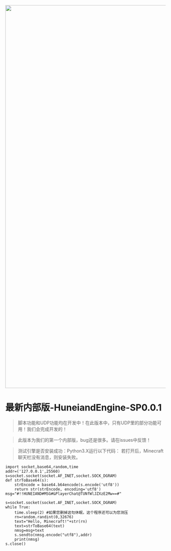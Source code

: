 <p align="center">
	<img src="http://res1.sikomc.xyz/hbg01.png" style="width: 1200px"></img>
</p>
<h1>最新内部版-HuneiandEngine-SP0.0.1</h1>

>脚本功能和UDP功能均在开发中！在此版本中，只有UDP里的部分功能可用！我们会完成开发的！

>此版本为我们的第一个内部版，bug还是很多。请在issues中反馈！

>测试引擎是否安装成功：Python3.X运行以下代码： 若打开后，Minecraft聊天栏没有消息，则安装失败。
```#!/usr/bin/env python
import socket,base64,random,time
addr=('127.0.0.1',25560)
s=socket.socket(socket.AF_INET,socket.SOCK_DGRAM)
def strToBase64(s):
    strEncode = base64.b64encode(s.encode('utf8'))
    return str(strEncode, encoding='utf8')
msg="#!!HUNEIAND#MSG#&PlayerChat@TUNfWlJZXzE2Mw==#"

s=socket.socket(socket.AF_INET,socket.SOCK_DGRAM)
while True:
    time.sleep(2) #如果您删掉这句休眠，这个程序还可以为您测压
    rn=random.randint(0,32676)
    text="Hello, Minecraft!"+str(rn)
    text=strToBase64(text)
    nmsg=msg+text
    s.sendto(nmsg.encode("utf8"),addr)
    print(nmsg)
s.close()
